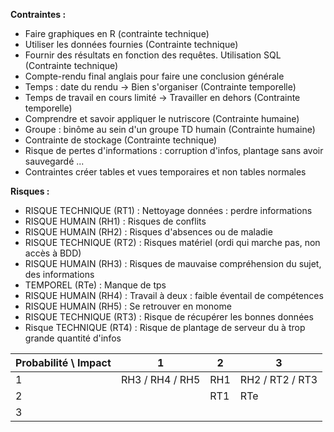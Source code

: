 **Contraintes :**
- Faire graphiques en R (contrainte technique)
- Utiliser les données fournies (Contrainte technique)
- Fournir des résultats en fonction des requêtes. Utilisation SQL (Contrainte technique)
- Compte-rendu final anglais pour faire une conclusion générale
- Temps : date du rendu → Bien s'organiser (Contrainte temporelle)
- Temps de travail en cours limité → Travailler en dehors (Contrainte temporelle)
- Comprendre et savoir appliquer le nutriscore (Contrainte humaine)
- Groupe : binôme au sein d'un groupe TD humain (Contrainte humaine)
- Contrainte de stockage (Contrainte technique)
- Risque de pertes d'informations : corruption d'infos, plantage sans avoir sauvegardé ...
- Contraintes créer tables et vues temporaires et non tables normales


**Risques :**
- RISQUE TECHNIQUE (RT1) : Nettoyage données : perdre informations
- RISQUE HUMAIN (RH1) : Risques de conflits
- RISQUE HUMAIN (RH2) : Risques d'absences ou de maladie
- RISQUE TECHNIQUE (RT2) : Risques matériel (ordi qui marche pas, non accès à BDD)
- RISQUE HUMAIN (RH3) : Risques de mauvaise compréhension du sujet, des informations
- TEMPOREL (RTe) : Manque de tps
- RISQUE HUMAIN (RH4) : Travail à deux : faible éventail de compétences
- RISQUE HUMAIN (RH5) : Se retrouver en monome
- RISQUE TECHNIQUE (RT3) : Risque de récupérer les bonnes données
- Risque TECHNIQUE (RT4) : Risque de plantage de serveur du à trop grande quantité d'infos


| Probabilité \ Impact | 1               | 2   | 3               |
| -------------------- | --------------- | --- | --------------- |
| 1                    | RH3 / RH4 / RH5 | RH1 | RH2 / RT2 / RT3 |
| 2                    |                 | RT1 | RTe             |
| 3                    |                 |     |                 |

